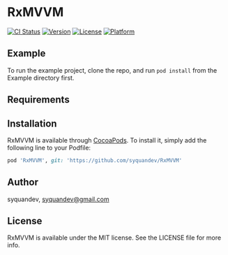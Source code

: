 # RxMVVM

[![CI Status](https://img.shields.io/travis/syquandev/RxMVVM.svg?style=flat)](https://travis-ci.org/syquandev/RxMVVM)
[![Version](https://img.shields.io/cocoapods/v/RxMVVM.svg?style=flat)](https://cocoapods.org/pods/RxMVVM)
[![License](https://img.shields.io/cocoapods/l/RxMVVM.svg?style=flat)](https://cocoapods.org/pods/RxMVVM)
[![Platform](https://img.shields.io/cocoapods/p/RxMVVM.svg?style=flat)](https://cocoapods.org/pods/RxMVVM)

## Example

To run the example project, clone the repo, and run `pod install` from the Example directory first.

## Requirements

## Installation

RxMVVM is available through [CocoaPods](https://cocoapods.org). To install
it, simply add the following line to your Podfile:

```ruby
pod 'RxMVVM', git: 'https://github.com/syquandev/RxMVVM'
```

## Author

syquandev, syquandev@gmail.com

## License

RxMVVM is available under the MIT license. See the LICENSE file for more info.
